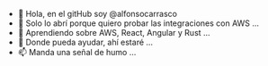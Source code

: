 - 👋 Hola, en el gitHub soy @alfonsocarrasco
- 👀 Solo lo abrí porque quiero probar las integraciones con AWS ...
- 🌱 Aprendiendo sobre AWS, React, Angular y Rust ...
- 💞️ Donde pueda ayudar, ahí estaré ...
- 📫 Manda una señal de humo ...

<!---
alfonsocarrasco/alfonsocarrasco is a ✨ special ✨ repository because its `README.md` (this file) appears on your GitHub profile.
You can click the Preview link to take a look at your changes.
--->
